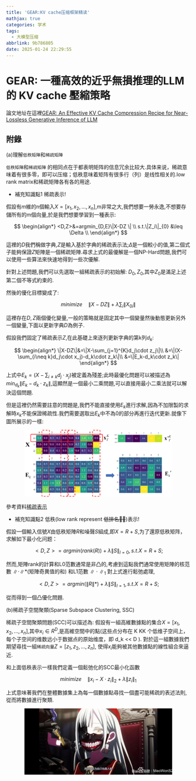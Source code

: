 ```yaml
---
title: 'GEAR:KV cache压缩框架精读'
mathjax: true
categories: 学术
tags:
  - 大模型压缩
abbrlink: 9b786805
date: 2025-01-24 22:29:55
---
```



# GEAR: 一種高效的近乎無損推理的LLM的 KV cache 壓縮策略

論文地址在這裡[GEAR: An Effective KV Cache Compression Recipe  for Near-Lossless Generative Inference of LLM](https://arxiv.org/abs/2403.05527)




## 附錄

(a)理解`低秩矩陣`和`稀疏矩陣`

`低秩矩陣`和`稀疏矩陣` 的相同点在于都表明矩阵的信息冗余比较大.具体来说，稀疏意味着有很多零，即可以压缩；低秩意味着矩阵有很多行（列）是线性相关的.low rank matrix和稀疏矩陣各有各的用途.

- 補充知識點1 稀疏表示!

假設有$m$維的n個輸入$X=[x_1,x_2,...,x_n]$,m非常之大,我們想要一勞永逸,不想要存儲所有的m個向量,於是我們想要學習到一種表示:

$$
\begin{align*}
<D,Z>&=argmin_{D,E}\|X-DZ \| \\
s.t.\|Z_i\|_{0} &\leq \Delta \\
\end{align*}
$$

這裡的$D$我們稱做字典,$Z$是輸入基於字典的稀疏表示法;$\Delta$是一個較小的值,第二個式子能夠保證$Z$矩陣是一個稀疏矩陣.尋求上式的最優解是一個NP-Hard問題,我們可以使用一些算法來快速地得到一些次優解.

針對上述問題,我們可以先選取一組稀疏表示的初始解:
$D_0,Z_0$,其中$Z_0$是滿足上述第二個不等式約束的.

然後的優化目標變成了:

$$
minimize \quad \|X-DZ\|+\lambda \sum_{i} \|{X_0}_i\|
$$


這裡存在$D,Z$兩個優化變量,一般的策略就是固定其中一個變量然後動態更新另外一個變量,下面以更新字典$D$為例子.

假設我們固定了稀疏表示$Z$,在此基礎上來逐列更新字典的第k列$d_k$:

$$
\begin{align*}
\|X-DZ\|&=\|X-\sum_{j=1}^{K}d_j\cdot z_j\|\\
&=\|(X-\sum_{i\neq k}d_j\cdot x_j)-d_k\cdot z_k\|\\
&=\|E_k-d_k\cdot z_k\|
\end{align*}
$$


上式中$E_k=(X-\sum_{i\neq k}d_j\cdot x_j)$被定義為殘差;此時最優化問題可以被描述為$min_{d_k}\|E_k-d_k\cdot z_k\|$,這顯然是一個最小二乘問題,可以直接用最小二乘法就可以解決這個問題.

但是這裡仍然需要註意的問題是,我們不能直接使用$E_k$進行求解,因為不加限製的求解時$x_k$不能保證稀疏性.我們需要選取出$E_k$中不為0的部分再進行迭代更新.就像下圖所展示的一樣:

<center>
  <img src="/pics/zerop.png" width="80%">
</center>

參考資料[稀疏表示](https://www.cnblogs.com/endlesscoding/p/10090866.html)

- 補充知識點2 低秩(low rank represent ~~低排名🐻‍❄️~~)表示!


假設一個輸入信號$X$由低秩矩陣$R$和噪聲$S$組成,即$X=R+S$,为了還原低秩矩阵，求解如下最小化问题：

$$
<D,Z>=arg min(rank(R))+\lambda\|S\|_{l=0},s.t.X=R+S;
$$

然而,矩陣rank的計算和L0范數通常是非凸的,考慮到這點我們通常使用矩陣的核范數 $\|\cdot\|*$(矩陣奇異值的和) 和L1范數 $\|\cdot\|_{1}$  對上式進行鬆弛處理,

$$
<D,Z>=arg min(\|R\|*)+\lambda\|S\|_{l=1},s.t.X=R+S;
$$

從而得到一個凸優化問題.


(b)稀疏子空間聚類(Sparse Subspace Clustering, SSC)

稀疏子空間聚類問題(SCC)可以描述為:
假設有一組高維數據點的集合$X=[x_1,x_2,...,x_n]$,其中$x_i\in R^D$,是高維空間中的點(这些点分布在 K KK 个低维子空间上，每个子空间的维数远小于数据点的原始维度，即 d_k << D ).
對於這一組數據我們期望尋找一組`稀疏向量`$Z=[z_1,z_2,...,z_n]$,
使得$x_i$能夠被其他數據點的線性組合來逼近.



和上面低秩表示一樣我們定義一個鬆弛化的SCC最小化函數

$$
minimize\quad \|x_i-X\cdot z_i\|_2+ \lambda \|z_i\|_1
$$

上式意味著我們在整體數據集上為每一個數據點尋找一個盡可能稀疏的表述法則,從而將數據進行聚類.


<center>
  <img src="/pics/katsumi.jpg" width="80%">
</center>




